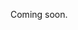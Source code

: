 Coming soon.

<!-- 
  @todo
  Permissions: Who can create UiTPAS events?
  Refer to the guide about creating new events first.
  Explain what UiTPAS events are, and the extra required fields.
  Also link to https://docs.publiq.be/docs/uitpas/6e03991383b32-registering-events and vice-versa. (Move everything under the "Entry API" header here and make any necessary adjustments/additions, then link on that page to this one.)
  Mention that the audience should be set to "members" if the UiTPAS event should not be visible on online calendars like https://www.uitinvlaanderen.be
-->
